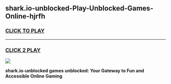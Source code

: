 
## shark.io-unblocked-Play-Unblocked-Games-Online-hjrfh
<h3>
<a href="https://premium76.site?title=shark.io-unblocked&ref=25A">CLICK TO PLAY</a></h3>
<hr>

<h3>
<a href="https://premium76.site?title=shark.io-unblocked&ref=25A">CLICK 2 PLAY</a>
  
</h3>

<a href="https://premium76.site?title=shark.io-unblocked&ref=25A"><img src="https://clearcache.store/games.png"></a>


**shark.io-unblocked games unblocked: Your Gateway to Fun and Accessible Online Gaming**
